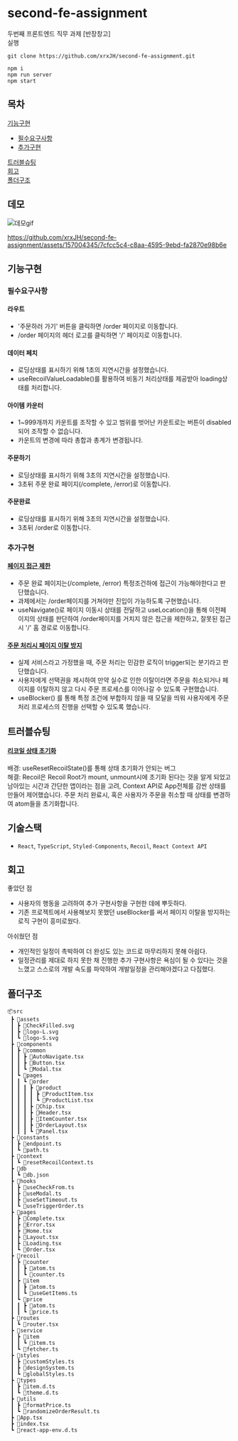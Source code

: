 # second-fe-assignment
두번째 프론트엔드 직무 과제 [반장창고]    
실행
```
git clone https://github.com/xrxJH/second-fe-assignment.git

npm i
npm run server
npm start
```
## 목차
[기능구현](#기능구현)   
  - [필수요구사항](#필수요구사항)
  - [추가구현](#추가구현)
    
[트러블슈팅](#트러블슈팅)   
[회고](#회고)   
[폴더구조](#폴더구조)   

## 데모
![데모gif](https://github.com/xrxJH/second-fe-assignment/assets/157004345/505294f7-90f3-4e05-b0df-bd25dafbcf98)


https://github.com/xrxJH/second-fe-assignment/assets/157004345/7cfcc5c4-c8aa-4595-9ebd-fa2870e98b6e


## 기능구현
### 필수요구사항
#### 라우트
- '주문하러 가기' 버튼을 클릭하면 /order 페이지로 이동합니다.
- /order 페이지의 헤더 로고를 클릭하면 '/' 페이지로 이동합니다.

#### 데이터 페치
- 로딩상태를 표시하기 위해 1초의 지연시간을 설정했습니다.
- useRecoilValueLoadable()를 활용하여 비동기 처리상태를 제공받아 loading상태를 처리합니다.

#### 아이템 카운터
- 1~999개까지 카운트를 조작할 수 있고 범위를 벗어난 카운트로는 버튼이 disabled되어 조작할 수 없습니다.
- 카운트의 변경에 따라 총합과 총계가 변경됩니다.

#### 주문하기
- 로딩상태를 표시하기 위해 3초의 지연시간을 설정했습니다.
- 3초뒤 주문 완료 페이지(/complete, /error)로 이동합니다.

#### 주문완료
- 로딩상태를 표시하기 위해 3초의 지연시간을 설정했습니다.
- 3초뒤 /order로 이동합니다.


### 추가구현
#### [페이지 접근 제한](https://github.com/xrxJH/second-fe-assignment/blob/main/src/hooks/useCheckFrom.ts)
- 주문 완료 페이지는(/complete, /error) 특정조건하에 접근이 가능해야한다고 판단했습니다.
- 과제에서는 /order페이지를 거쳐야만 진입이 가능하도록 구현했습니다.
- useNavigate()로 페이지 이동시 상태를 전달하고 useLocation()을 통해 이전페이지의 상태를 판단하여 /order페이지를 거치지 않은 접근을 제한하고, 잘못된 접근시 '/' 홈 경로로 이동합니다.

#### [주문 처리시 페이지 이탈 방지](https://github.com/xrxJH/second-fe-assignment/blob/main/src/components/pages/order/Panel.tsx#L25)
- 실제 서비스라고 가정했을 때, 주문 처리는 민감한 로직이 trigger되는 분기라고 판단했습니다.
- 사용자에게 선택권을 제시하여 만약 실수로 인한 이탈이라면 주문을 취소되거나 페이지를 이탈하지 않고 다시 주문 프로세스를 이어나갈 수 있도록 구현했습니다.
- useBlocker() 를 통해 특정 조건에 부합하지 않을 때 모달을 띄워 사용자에게 주문 처리 프로세스의 진행을 선택할 수 있도록 했습니다.

## 트러블슈팅
#### [리코일 상태 초기화](https://github.com/xrxJH/second-fe-assignment/blob/main/src/context/resetRecoilContext.ts)
배경: useResetRecoilState()를 통해 상태 초기화가 안되는 버그     
해결: Recoil은 Recoil Root가 mount, unmount시에 초기화 된다는 것을 알게 되었고 남아있는 시간과 간단한 앱이라는 점을 고려, Context API로 App전체를 감싼 상태를 만들어 제어했습니다.
주문 처리 완료시, 혹은 사용자가 주문을 취소할 때 상태를 변경하여 atom들을 초기화합니다. 

## 기술스택
- `React`, `TypeScript`, `Styled-Components`, `Recoil`, `React Context API`


## 회고
좋았던 점
- 사용자의 행동을 고려하여 추가 구현사항을 구현한 데에 뿌듯하다.
- 기존 프로젝트에서 사용해보지 못했던 useBlocker를 써서 페이지 이탈을 방지하는 로직 구현이 흥미로웠다.

아쉬웠던 점
- 개인적인 일정이 촉박하여 더 완성도 있는 코드로 마무리하지 못해 아쉽다.
- 일정관리를 제대로 하지 못한 채 진행한 추가 구현사항은 욕심이 될 수 있다는 것을 느꼈고 스스로의 개발 속도를 파악하여 개발일정을 관리해야겠다고 다짐했다.


## 폴더구조
```
📦src
 ┣ 📂assets
 ┃ ┣ 📜CheckFilled.svg
 ┃ ┣ 📜logo-L.svg
 ┃ ┗ 📜logo-S.svg
 ┣ 📂components
 ┃ ┣ 📂common
 ┃ ┃ ┣ 📜AutoNavigate.tsx
 ┃ ┃ ┣ 📜Button.tsx
 ┃ ┃ ┗ 📜Modal.tsx
 ┃ ┗ 📂pages
 ┃ ┃ ┗ 📂order
 ┃ ┃ ┃ ┣ 📂product
 ┃ ┃ ┃ ┃ ┣ 📜ProductItem.tsx
 ┃ ┃ ┃ ┃ ┗ 📜ProductList.tsx
 ┃ ┃ ┃ ┣ 📜Chip.tsx
 ┃ ┃ ┃ ┣ 📜Header.tsx
 ┃ ┃ ┃ ┣ 📜ItemCounter.tsx
 ┃ ┃ ┃ ┣ 📜OrderLayout.tsx
 ┃ ┃ ┃ ┗ 📜Panel.tsx
 ┣ 📂constants
 ┃ ┣ 📜endpoint.ts
 ┃ ┗ 📜path.ts
 ┣ 📂context
 ┃ ┗ 📜resetRecoilContext.ts
 ┣ 📂db
 ┃ ┗ 📜db.json
 ┣ 📂hooks
 ┃ ┣ 📜useCheckFrom.ts
 ┃ ┣ 📜useModal.ts
 ┃ ┣ 📜useSetTimeout.ts
 ┃ ┗ 📜useTriggerOrder.ts
 ┣ 📂pages
 ┃ ┣ 📜Complete.tsx
 ┃ ┣ 📜Error.tsx
 ┃ ┣ 📜Home.tsx
 ┃ ┣ 📜Layout.tsx
 ┃ ┣ 📜Loading.tsx
 ┃ ┗ 📜Order.tsx
 ┣ 📂recoil
 ┃ ┣ 📂counter
 ┃ ┃ ┣ 📜atom.ts
 ┃ ┃ ┗ 📜counter.ts
 ┃ ┣ 📂item
 ┃ ┃ ┣ 📜atom.ts
 ┃ ┃ ┗ 📜useGetItems.ts
 ┃ ┗ 📂price
 ┃ ┃ ┣ 📜atom.ts
 ┃ ┃ ┗ 📜price.ts
 ┣ 📂routes
 ┃ ┗ 📜router.tsx
 ┣ 📂service
 ┃ ┣ 📂item
 ┃ ┃ ┗ 📜item.ts
 ┃ ┗ 📜fetcher.ts
 ┣ 📂styles
 ┃ ┣ 📜customStyles.ts
 ┃ ┣ 📜designSystem.ts
 ┃ ┗ 📜globalStyles.ts
 ┣ 📂types
 ┃ ┣ 📜item.d.ts
 ┃ ┗ 📜theme.d.ts
 ┣ 📂utils
 ┃ ┣ 📜formatPrice.ts
 ┃ ┗ 📜randomizeOrderResult.ts
 ┣ 📜App.tsx
 ┣ 📜index.tsx
 ┗ 📜react-app-env.d.ts
```

